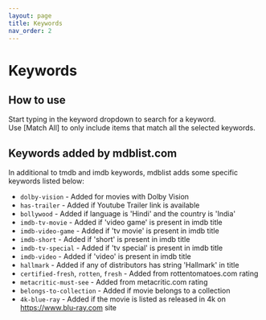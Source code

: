 ```yaml
---
layout: page
title: Keywords
nav_order: 2
---
```


# Keywords

## How to use

Start typing in the keyword dropdown to search for a keyword.  
Use [Match All] to only include items that match all the selected keywords.

## Keywords added by mdblist.com

In additional to tmdb and imdb keywords, mdblist adds some specific keywords listed below:

- `dolby-vision` - Added for movies with Dolby Vision
- `has-trailer` - Added if Youtube Trailer link is available
- `bollywood` - Added if language is 'Hindi' and the country is 'India'
- `imdb-tv-movie` - Added if 'video game' is present in imdb title
- `imdb-video-game` - Added if 'tv movie' is present in imdb title
- `imdb-short` - Added if 'short' is present in imdb title
- `imdb-tv-special` - Added if 'tv special' is present in imdb title
- `imdb-video` - Added if 'video' is present in imdb title
- `hallmark` - Added if any of distributors has string 'Hallmark' in title
- `certified-fresh`, `rotten`, `fresh` - Added from rottentomatoes.com rating
- `metacritic-must-see` - Added from metacritic.com rating
- `belongs-to-collection` - Added if movie belongs to a collection
- `4k-blue-ray` - Added if the movie is listed as released in 4k on https://www.blu-ray.com site

